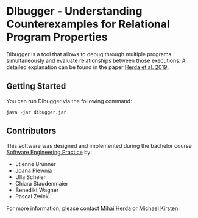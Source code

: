 # DIbugger - Understanding Counterexamples for Relational Program Properties

DIbugger is a tool that allows to debug through multiple programs simultaneously and evaluate relationships between those executions.
A detailed explanation can be found in the paper [Herda et al. 2019](https://formal.iti.kit.edu/biblio/?lang=en&key=HerdaKirstenEA2019).

## Getting Started

You can run DIbugger via the following command:

```
java -jar dibugger.jar
```


## Contributors

This software was designed and implemented during the bachelor course [Software Engineering Practice](https://formal.iti.kit.edu/teaching/pse/201718/) by:

* Etienne Brunner
* Joana Plewnia
* Ulla Scheler
* Chiara Staudenmaier
* Benedikt Wagner
* Pascal Zwick

For more information, please contact [Mihai Herda](https://formal.iti.kit.edu/~herda/?lang=en) or [Michael Kirsten](https://formal.iti.kit.edu/~kirsten/?lang=en).
